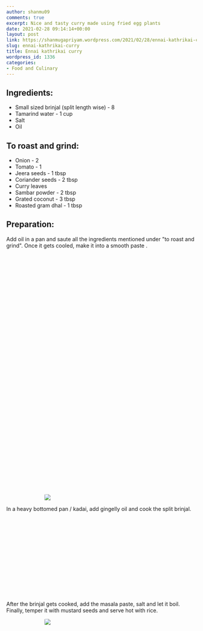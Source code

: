 ```yaml
---
author: shanmu09
comments: true
excerpt: Nice and tasty curry made using fried egg plants
date: 2021-02-28 09:14:14+00:00
layout: post
link: https://shanmugapriyam.wordpress.com/2021/02/28/ennai-kathrikai-curry/
slug: ennai-kathrikai-curry
title: Ennai kathrikai curry
wordpress_id: 1336
categories:
- Food and Culinary
---
```

<style>
.square {
    float:left;
    width: 49%;
    border-radius:5%;
    padding-bottom : 40%; /* = width for a 1:1 aspect ratio */
    margin:0.5%;
    background-position:center center;
    background-repeat:no-repeat;
    background-size:cover; /* you change this to "contain" if you don't want the images to be cropped */
}
	
#break {
    clear:both;
}

.img_1{background-image:url('https://shanmugapriyam.files.wordpress.com/2020/11/00100lrportrait_00100_burst20200414164616213_cover.jpg');}
.img_2{background-image:url('https://shanmugapriyam.files.wordpress.com/2020/11/00000img_00000_burst20200414165232109_cover-1.jpg');}
.img_3{background-image:url('https://shanmugapriyam.files.wordpress.com/2020/11/00000img_00000_burst20200414164933034_cover.jpg');}
.img_4{background-image:url('https://shanmugapriyam.files.wordpress.com/2020/11/00000portrait_00000_burst20200414165923875.jpg');}
.img_5{background-image:url('https://shanmugapriyam.files.wordpress.com/2020/11/00000img_00000_burst20200414170053810_cover-1.jpg');}
.img_6{background-image:url('https://shanmugapriyam.files.wordpress.com/2020/11/00000img_00000_burst20200414170011458_cover.jpg');}
.img_7{background-image:url('https://shanmugapriyam.files.wordpress.com/2020/11/00100lrportrait_00100_burst20201027065801933_cover.jpg');}
.img_8{background-image:url('https://shanmugapriyam.files.wordpress.com/2020/11/00100lrportrait_00100_burst20201027065805160_cover.jpg');}


.resize_fit_center {
    max-width:60%;
    max-height:60%;
    vertical-align: middle;
    display: block;
    margin-left: auto;
    margin-right: auto;
    border-radius:5%;
}

.center {
  margin: auto;
  width: 60%;
}
</style>





## Ingredients:







  * Small sized brinjal (split length wise) - 8
  * Tamarind water - 1 cup
  * Salt
  * Oil






## To roast and grind:







  * Onion - 2
  * Tomato - 1
  * Jeera seeds - 1 tbsp
  * Coriander seeds - 2 tbsp
  * Curry leaves
  * Sambar powder - 2 tbsp
  * Grated coconut - 3 tbsp
  * Roasted gram dhal - 1 tbsp






## Preparation:







Add oil in a pan and saute all the ingredients mentioned under "to roast and grind". Once it gets cooled, make it into a smooth paste .



<div class="square img_1">
</div>
<div class="square img_2">
</div>
<div class="square img_3">
</div>
<div class="square img_4">
</div>
<div class="square img_5">
</div>
<div class="square img_6">
</div>
<div id="break"> </div>
<p/>


<div>
	<img src="https://shanmugapriyam.files.wordpress.com/2020/11/00100lrportrait_00100_burst20201027065901013_cover.jpg"  class="resize_fit_center"/>
</div>
<p/>




In a heavy bottomed pan / kadai, add gingelly oil and cook the split brinjal.



<div class="square img_7">
</div>
<div class="square img_8">
</div>
<div id="break"> </div>
<p/>





After the brinjal gets cooked, add the masala paste, salt and let it boil. Finally, temper it with mustard seeds and serve hot with rice.


<div>
	<img src="https://shanmugapriyam.files.wordpress.com/2020/11/00100lrportrait_00100_burst20201027070655996_cover.jpg?w=1024"  class="resize_fit_center"/>
</div>
<p/>





